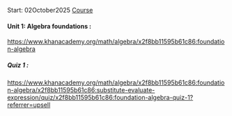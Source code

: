 Start: 02October2025
[Course](https://www.khanacademy.org/math/algebra)

#### Unit 1: Algebra foundations :
https://www.khanacademy.org/math/algebra/x2f8bb11595b61c86:foundation-algebra
##### Quiz 1 :
https://www.khanacademy.org/math/algebra/x2f8bb11595b61c86:foundation-algebra/x2f8bb11595b61c86:substitute-evaluate-expression/quiz/x2f8bb11595b61c86:foundation-algebra-quiz-1?referrer=upsell

